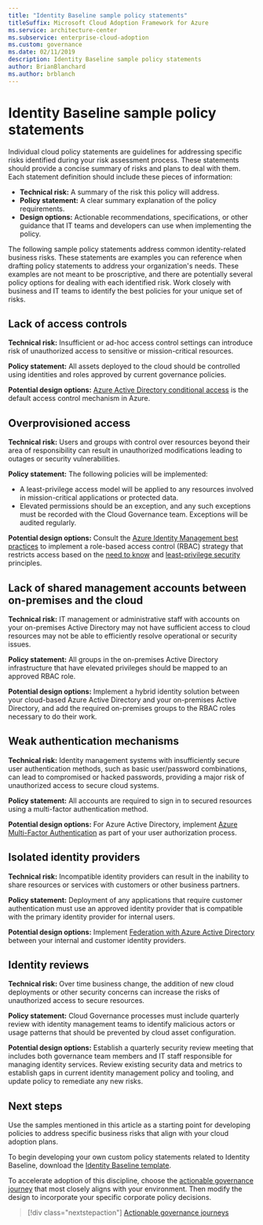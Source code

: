 ```yaml
---
title: "Identity Baseline sample policy statements"
titleSuffix: Microsoft Cloud Adoption Framework for Azure
ms.service: architecture-center
ms.subservice: enterprise-cloud-adoption
ms.custom: governance
ms.date: 02/11/2019
description: Identity Baseline sample policy statements
author: BrianBlanchard
ms.author: brblanch
---
```


# Identity Baseline sample policy statements

Individual cloud policy statements are guidelines for addressing specific risks identified during your risk assessment process. These statements should provide a concise summary of risks and plans to deal with them. Each statement definition should include these pieces of information:

- **Technical risk:** A summary of the risk this policy will address.
- **Policy statement:** A clear summary explanation of the policy requirements.
- **Design options:** Actionable recommendations, specifications, or other guidance that IT teams and developers can use when implementing the policy.

The following sample policy statements address common identity-related business risks. These statements are examples you can reference when drafting policy statements to address your organization's needs. These examples are not meant to be proscriptive, and there are potentially several policy options for dealing with each identified risk. Work closely with business and IT teams to identify the best policies for your unique set of risks.

## Lack of access controls

**Technical risk:** Insufficient or ad-hoc access control settings can introduce risk of unauthorized access to sensitive or mission-critical resources.

**Policy statement:** All assets deployed to the cloud should be controlled using identities and roles approved by current governance policies.

**Potential design options:** [Azure Active Directory conditional access](/azure/active-directory/conditional-access/overview) is the default access control mechanism in Azure.

## Overprovisioned access

**Technical risk:** Users and groups with control over resources beyond their area of responsibility can result in unauthorized modifications leading to outages or security vulnerabilities.

**Policy statement:** The following policies will be implemented:

- A least-privilege access model will be applied to any resources involved in mission-critical applications or protected data.
- Elevated permissions should be an exception, and any such exceptions must be recorded with the Cloud Governance team. Exceptions will be audited regularly.

**Potential design options:** Consult the [Azure Identity Management best practices](/azure/security/azure-security-identity-management-best-practices) to implement a role-based access control (RBAC) strategy that restricts access based on the [need to know](https://wikipedia.org/wiki/Need_to_know) and [least-privilege security](https://wikipedia.org/wiki/Principle_of_least_privilege) principles.

## Lack of shared management accounts between on-premises and the cloud

**Technical risk:** IT management or administrative staff with accounts on your on-premises Active Directory may not have sufficient access to cloud resources may not be able to efficiently resolve operational or security issues.

**Policy statement:** All groups in the on-premises Active Directory infrastructure that have elevated privileges should be mapped to an approved RBAC role.

**Potential design options:** Implement a hybrid identity solution between your cloud-based Azure Active Directory and your on-premises Active Directory, and add the required on-premises groups to the RBAC roles necessary to do their work.

## Weak authentication mechanisms

**Technical risk:** Identity management systems with insufficiently secure user authentication methods, such as basic user/password combinations, can lead to compromised or hacked passwords, providing a major risk of unauthorized access to secure cloud systems.

**Policy statement:** All accounts are required to sign in to secured resources using a multi-factor authentication method.

**Potential design options:** For Azure Active Directory, implement [Azure Multi-Factor Authentication](/azure/active-directory/authentication/concept-mfa-howitworks) as part of your user authorization process.

## Isolated identity providers

**Technical risk:** Incompatible identity providers can result in the inability to share resources or services with customers or other business partners.

**Policy statement:** Deployment of any applications that require customer authentication must use an approved identity provider that is compatible with the primary identity provider for internal users.

**Potential design options:** Implement [Federation with Azure Active Directory](/azure/active-directory/hybrid/whatis-fed) between your internal and customer identity providers.

## Identity reviews

**Technical risk:** Over time business change, the addition of new cloud deployments or other security concerns can increase the risks of unauthorized access to secure resources.

**Policy statement:** Cloud Governance processes must include quarterly review with identity management teams to identify malicious actors or usage patterns that should be prevented by cloud asset configuration.

**Potential design options:** Establish a quarterly security review meeting that includes both governance team members and IT staff responsible for managing identity services. Review existing security data and metrics to establish gaps in current identity management policy and tooling, and update policy to remediate any new risks.

## Next steps

Use the samples mentioned in this article as a starting point for developing policies to address specific business risks that align with your cloud adoption plans.

To begin developing your own custom policy statements related to Identity Baseline, download the [Identity Baseline template](./template.md).

To accelerate adoption of this discipline, choose the [actionable governance journey](../journeys/index.md) that most closely aligns with your environment. Then modify the design to incorporate your specific corporate policy decisions.

> [!div class="nextstepaction"]
> [Actionable governance journeys](../journeys/index.md)